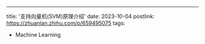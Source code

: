 ---
title: '支持向量机(SVM)原理介绍'
date: 2023-10-04
postlink: https://zhuanlan.zhihu.com/p/659495075
tags:
  - Machine Learning
